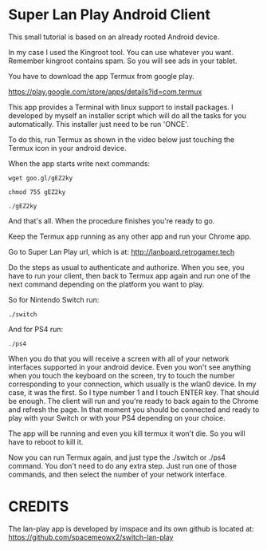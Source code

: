 # Super Lan Play Android Client

This small tutorial is based on an already rooted Android device. 

In my case I used the Kingroot tool. You can use whatever you want. Remember kingroot contains spam. So you will see ads in your tablet.

You have to download the app Termux from google play.

https://play.google.com/store/apps/details?id=com.termux

This app provides a Terminal with linux support to install packages. I developed by myself an installer script which will do all the tasks for you automatically. This installer just need to be run 'ONCE'.

To do this, run Termux as shown in the video below just touching the Termux icon in your android device.

When the app starts write next commands:

```
wget goo.gl/gEZ2ky
```

```
chmod 755 gEZ2ky 
```

```
./gEZ2ky
```

And that's all. When the procedure finishes you're ready to go.

Keep the Termux app running as any other app and run your Chrome app.

Go to Super Lan Play url, which is at: http://lanboard.retrogamer.tech

Do the steps as usual to authenticate and authorize. When you see, you have to run your client, then back to Termux app again and run one of the next command depending on the platform you want to play.

So for Nintendo Switch run:
```
./switch
```

And for PS4 run:
```
./ps4
```

When you do that you will receive a screen with all of your network interfaces supported in your android device. Even you won't see anything when you touch the keyboard on the screen, try to touch the number corresponding to your connection, which usually is the wlan0 device. In my case, it was the first. So I type number 1 and I touch ENTER key. That should be enough. The client will run and you're ready to back again to the Chrome and refresh the page. In that moment you should be connected and ready to play with your Switch or with your PS4 depending on your choice.

The app will be running and even you kill termux it won't die. So you will have to reboot to kill it.

Now you can run Termux again, and just type the ./switch or ./ps4 command. You don't need to do any extra step. Just run one of those commands, and then select the number of your network interface.

# CREDITS

The lan-play app is developed by imspace and its own github is located at:
https://github.com/spacemeowx2/switch-lan-play

